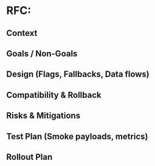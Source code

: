 # RFC: <Feature Title>

## Context

## Goals / Non-Goals

## Design (Flags, Fallbacks, Data flows)

## Compatibility & Rollback

## Risks & Mitigations

## Test Plan (Smoke payloads, metrics)

## Rollout Plan
